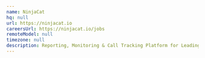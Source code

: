 ```yaml
---
name: NinjaCat
hq: null
url: https://ninjacat.io
careersUrl: https://ninjacat.io/jobs
remoteModel: null
timezone: null
description: Reporting, Monitoring & Call Tracking Platform for Leading Digital Agencies.
---
```

